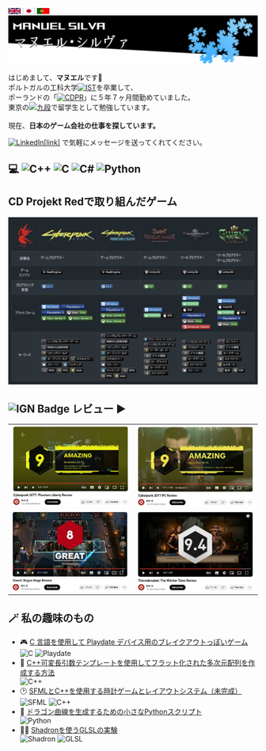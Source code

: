 <body>
    <br>
    <a href= "./README_En.md"><img src="./Flags/gb.png" alt="banner" width="25" height="12"></a>
    <a href= "./README.md"><img src="./Flags/jp.png" alt="banner" width="25" height="12"></a>
    <picture><img src="./Flags/pt.png" alt="Portuguese" width="25" height="12"></picture>
    <br>
    <picture><img src="./banner.png" alt="banner"></picture>
    <p>
      はじめまして、<b>マヌエル</b>です👋<br>
      ポルトガルの工科大学<a href="https://pt.wikipedia.org/wiki/Instituto_Superior_T%C3%A9cnico"><img src="https://custom-icon-badges.demolab.com/badge/IST-Instituto%20Superior%20T%C3%A9cnico-blue?style=plastic&logo=ist&logoColor=white" alt="IST"></a>を卒業して、<br>
      ポーランドの「<a href="https://www.cdprojektred.com"><img src="https://custom-icon-badges.demolab.com/badge/CD%20Projekt%20Red-000000?style=plastic&logo=rarog_cdp_red&logoColor=white" alt="CDPR"></a>」に５年７ヶ月間勤めていました。<br>
      東京の<a href="https://www.kudan-japanese-school.com"><img src="https://custom-icon-badges.demolab.com/badge/%E4%B9%9D%E6%AE%B5-%E6%97%A5%E6%9C%AC%E6%96%87%E5%8C%96%E7%A0%94%E7%A9%B6%E6%89%80%E6%97%A5%E6%9C%AC%E8%AA%9E%E5%AD%A6%E9%99%A2-C51D63?style=plastic&logo=kudan_language_school" alt="九段"></a>で留学生として勉強しています。<br><br>
      現在、<b>日本のゲーム会社の仕事を探しています。</b>
    </p>
    <p>
        <a href="https://linkedin.com/in/manuel-silva-4b225a71"><img src="https://img.shields.io/badge/LinkedIn-%230077B5.svg?logo=linkedin&logoColor=white" alt="LinkedIn">[link]</a> で気軽にメッセージを送ってくれてください。
    </p>
    <h2>💻 
      <picture><img src="https://img.shields.io/badge/c++-%2300599C.svg?style=plastic&logo=c%2B%2B&logoColor=white" alt="C++"></picture> 
      <picture><img src="https://img.shields.io/badge/c-%2300599C.svg?style=plastic&logo=c&logoColor=white" alt="C"></picture> 
      <picture><img src="https://img.shields.io/badge/c%23-%23239120.svg?style=plastic&logo=csharp&logoColor=white" alt="C#"></picture> 
      <picture><img src="https://img.shields.io/badge/python-3670A0?style=plastic&logo=python&logoColor=ffdd54" alt="Python"></picture> 
    </h2>
    <h2>CD Projekt Redで取り組んだゲーム</h2>
    <picture><img src="./Stats/Stats_jp.jpg" alt="stats"></picture-->
    <!--table>
        <tr>
            <th><picture><img src="./Logo/rarog.png" alt="rarog"></picture></td>
            <td><picture><img src="./Logo/cp77.png" alt="cyberpunk2077"></td>
            <td><picture><img src="./Logo/cp77PhantomLiberty.png" alt="cyberpunk2077_phantom_liberty"></picture></td>
            <td><picture><img src="./Logo/rogueMage.png" alt="gwent_rogue_mage"></picture></td>
            <td><picture><img src="./Logo/throneBreaker.png" alt="throneBreaker"></picture></td>
            <td><picture><img src="./Logo/Gwent.png" alt="gwent"></picture></td>
        </tr>
        <tr>
            <th>Job Title</th>
            <td><b>ゲームプログラマー<b></td>
            <td><b>ゲームプログラマー</b></td>
            <td><b>ゲームプログラマー</b></td>
            <td><b>ツールプログラマー</b></td>
            <td><b>ツール/ゲームプログラマー</b></td>
        </tr>
        <tr>
            <th>Game Engine</th>
            <td><a href="https://pt.wikipedia.org/wiki/REDengine"><img src="https://custom-icon-badges.demolab.com/badge/RedEngine-black?style=plastic&logo=redengine&logoColor=white" alt="RedEngine"></a></td>
            <td><a href="https://pt.wikipedia.org/wiki/REDengine"><img src="https://custom-icon-badges.demolab.com/badge/RedEngine-black?style=plastic&logo=redengine&logoColor=white" alt="RedEngine"></a></td>
            <td><picture><img src="https://img.shields.io/badge/Unity3D-000000?style=plastic&logo=unity&logoColor=white" alt="Unity3D"></picture></td>
            <td><picture><img src="https://img.shields.io/badge/Unity3D-000000?style=plastic&logo=unity&logoColor=white" alt="Unity3D"></picture></td>
            <td><picture><img src="https://img.shields.io/badge/Unity3D-000000?style=plastic&logo=unity&logoColor=white" alt="Unity3D"></picture></td>
        </tr>
        <tr>
            <th>Main Language</th>
            <td><picture><img src="https://img.shields.io/badge/c++-%2300599C.svg?style=plastic&logo=c%2B%2B&logoColor=white" alt="C++"></picture></td>
            <td><picture><img src="https://img.shields.io/badge/c++-%2300599C.svg?style=plastic&logo=c%2B%2B&logoColor=white" alt="C++"></picture></td>
            <td><picture><img src="https://img.shields.io/badge/c%23-%23239120.svg?style=plastic&logo=csharp&logoColor=white" alt="C#"></picture></td>
            <td><picture><img src="https://img.shields.io/badge/c%23-%23239120.svg?style=plastic&logo=csharp&logoColor=white" alt="C#"></picture></td>
            <td><picture><img src="https://img.shields.io/badge/c%23-%23239120.svg?style=plastic&logo=csharp&logoColor=white" alt="C#"></picture></td>
        </tr>
        <tr>
            <th>Platforms</th>
            <td>
                <picture><img src="https://img.shields.io/badge/Windows-0078D6?style=plastic&logo=windows&logoColor=white" alt="Windows"></picture>
                <picture><img src="https://img.shields.io/badge/Playstation%204-003791?style=plastic&logo=playstation-4&logoColor=white" alt="Playstation 4"></picture>
                <picture><img src="https://img.shields.io/badge/Playstation%205-003791?style=plastic&logo=playstation-5&logoColor=white" alt="Playstation 5"></picture>
                <picture><img src="https://img.shields.io/badge/Xbox-One-%23107C10.svg?style=plastic&logo=Xbox&logoColor=white"></picture>
                <picture><img src="https://img.shields.io/badge/Xbox%20Series%20X-%23107C10.svg?style=plastic&logo=xbox&logoColor=white"></picture>
                <picture><img src="https://img.shields.io/badge/Xbox%20Series%20S-%23107C10.svg?style=plastic&logo=xbox&logoColor=white"></picture>
            </td>
            <td>
                <picture><img src="https://img.shields.io/badge/Windows-0078D6?style=plastic&logo=windows&logoColor=white" alt="Windows"></picture>
                <picture><img src="https://img.shields.io/badge/Playstation%205-003791?style=plastic&logo=playstation-5&logoColor=white" alt="Playstation 5"></picture>
                <picture><img src="https://img.shields.io/badge/Xbox%20Series%20X-%23107C10.svg?style=plastic&logo=xbox&logoColor=white"></picture>
                <picture><img src="https://img.shields.io/badge/Xbox%20Series%20S-%23107C10.svg?style=plastic&logo=xbox&logoColor=white"></picture>
            </td>
            <td>
                <picture><img src="https://img.shields.io/badge/Windows-0078D6?style=plastic&logo=windows&logoColor=white" alt="Windows"></picture>
                <picture><img src="https://img.shields.io/badge/Android-3DDC84?style=plastic&logo=android&logoColor=white"></picture>
                <picture><img src="https://img.shields.io/badge/iOS-000000?style=plastic&logo=apple&logoColor=white"></picture>
            </td>
            <td>
                <picture><img src="https://img.shields.io/badge/Windows-0078D6?style=plastic&logo=windows&logoColor=white"></picture>
                <picture><img src="https://img.shields.io/badge/Android-3DDC84?style=plastic&logo=android&logoColor=white"></picture>
                <picture><img src="https://img.shields.io/badge/iOS-000000?style=plastic&logo=apple&logoColor=white"></picture>
                <picture><img src="https://img.shields.io/badge/Playstation%204-003791?style=plastic&logo=playstation-4&logoColor=white"></picture>
                <picture><img src="https://img.shields.io/badge/Xbox-One-%23107C10.svg?style=plastic&logo=Xbox&logoColor=white"></picture>
                <picture><img src="https://img.shields.io/badge/Nintendo%20Switch-E60012?style=plastic&logo=nintendo-switch&logoColor=white"></picture>
            </td>
            <td>
                <picture><img src="https://img.shields.io/badge/Windows-0078D6?style=plastic&logo=windows&logoColor=white"></picture>
                <picture><img src="https://img.shields.io/badge/macOS-000000?style=plastic&logo=apple&logoColor=F0F0F0"></picture>
                <picture><img src="https://img.shields.io/badge/Android-3DDC84?style=plastic&logo=android&logoColor=white"></picture>
                <picture><img src="https://img.shields.io/badge/iOS-000000?style=plastic&logo=apple&logoColor=white"></picture>
                <picture><img src="https://img.shields.io/badge/Playstation%204-003791?style=plastic&logo=playstation-4&logoColor=white"></picture>
                <picture><img src="https://img.shields.io/badge/Xbox-One-%23107C10.svg?style=plastic&logo=Xbox&logoColor=white"></picture>
            </td>
        </tr>
        <tr>
            <th>Game Tags</th>
            <td>
                <picture><img src="https://img.shields.io/badge/🌎-Open%20World-black?style=plastic" alt="Open World"></picture>
                <picture><img src="https://img.shields.io/badge/⚔️-Adventure%20RPG-black?style=plastic" alt="Adventure RPG"></picture>
                <picture><img src="https://img.shields.io/badge/👤-Singleplayer-black?style=plastic" alt="Singleplayer"></picture>
                <picture><img src="https://img.shields.io/badge/🔫-Shooter-black?style=plastic" alt="Shooter"></picture>
                <picture><img src="https://img.shields.io/badge/💻-Hacking-black?style=plastic" alt="Hacking"></picture>
                <picture><img src="https://img.shields.io/badge/🕶️-First%20Person-black?style=plastic" alt="First Person"></picture>
                <picture><img src="https://img.shields.io/badge/🌟-AAA-black?style=plastic" alt="AAA"></picture>
                <picture><img src="https://img.shields.io/badge/🎥-Cinematic-black?style=plastic" alt="Cinematic"></picture>
                <picture><img src="https://img.shields.io/badge/🌲-Skill%20Tree-black?style=plastic" alt="Skill Tree"></picture>
                <picture><img src="https://img.shields.io/badge/🌱-Living%20World-black?style=plastic" alt="Living World"></picture>
            </td>
            <td>
                <picture><img src="https://img.shields.io/badge/🌎-Open%20World-black?style=plastic" alt="Open World"></picture>
                <picture><img src="https://img.shields.io/badge/⚔️-Adventure%20RPG-black?style=plastic" alt="Adventure RPG"></picture>
                <picture><img src="https://img.shields.io/badge/👤-Singleplayer-black?style=plastic" alt="Singleplayer"></picture>
                <picture><img src="https://img.shields.io/badge/🔫-Shooter-black?style=plastic" alt="Shooter"></picture>
                <picture><img src="https://img.shields.io/badge/💻-Hacking-black?style=plastic" alt="Hacking"></picture>
                <picture><img src="https://img.shields.io/badge/🕶️-First%20Person-black?style=plastic" alt="First Person"></picture>
                <picture><img src="https://img.shields.io/badge/🌟-AAA-black?style=plastic" alt="AAA"></picture>
                <picture><img src="https://img.shields.io/badge/🎥-Cinematic-black?style=plastic" alt="Cinematic"></picture>
                <picture><img src="https://img.shields.io/badge/🌲-Skill%20Tree-black?style=plastic" alt="Skill Tree"></picture>
                <picture><img src="https://img.shields.io/badge/🌱-Living%20World-black?style=plastic" alt="Living World"></picture>
            </td>
            <td>
                <picture><img src="https://img.shields.io/badge/🃏-Card%20Game-black?style=plastic" alt="Card Game"></picture>
                <picture><img src="https://img.shields.io/badge/🛠️-DeckBuilding-black?style=plastic" alt="DeckBuilding"></picture>
                <picture><img src="https://img.shields.io/badge/👤-Singleplayer-black?style=plastic" alt="Singleplayer"></picture>
                <picture><img src="https://img.shields.io/badge/⚔️-Rogue--Like-black?style=plastic" alt="Rogue-Like"></picture>
                <picture><img src="https://img.shields.io/badge/🔄-Procedural%20Gameplay-black?style=plastic" alt="Procedural Gameplay"></picture>
                <picture><img src="https://img.shields.io/badge/🏆-Leaderboard-black?style=plastic" alt="Leaderboard"></picture>
            </td>
            <td>
                <picture><img src="https://img.shields.io/badge/🃏-Card%20Game-black?style=plastic" alt="Card Game"></picture>
                <picture><img src="https://img.shields.io/badge/🛠️-DeckBuilding-black?style=plastic" alt="DeckBuilding"></picture>
                <picture><img src="https://img.shields.io/badge/👤-Singleplayer-black?style=plastic" alt="Singleplayer"></picture>
                <picture><img src="https://img.shields.io/badge/📖-Story%20Driven-black?style=plastic" alt="Story Driven"></picture>
                <picture><img src="https://img.shields.io/badge/🧩-Puzzle%20Game-black?style=plastic" alt="Puzzle Game"></picture>
            </td>
            <td>
                <picture><img src="https://img.shields.io/badge/🃏-Card%20Game-black?style=plastic" alt="Card Game">;</picture>
                <picture><img src="https://img.shields.io/badge/🛠️-DeckBuilding-black?style=plastic" alt="DeckBuilding"></picture>
                <picture><img src="https://img.shields.io/badge/👤👤-Online%20Multiplayer-black?style=plastic" alt="Online Multiplayer"></picture>
                <picture><img src="https://img.shields.io/badge/⚔️-Competitive-black?style=plastic" alt="Competitive"></picture>
                <picture><img src="https://img.shields.io/badge/🏅-E--Sports-black?style=plastic" alt="E-Sports"></picture>
                <picture><img src="https://img.shields.io/badge/♟️-Strategy-black?style=plastic" alt="Strategy"></picture>
                <picture><img src="https://img.shields.io/badge/💻📱🖥️-Multiplatform-black?style=plastic" alt="Multiplatform"></picture>
                <picture><img src="https://img.shields.io/badge/💸-Free--2--Play-black?style=plastic" alt="Free-2-Play"></picture>
            </td>
        </tr>
    </table><!---->
    <h2><picture><img src="https://img.shields.io/badge/IGN-BF1313?logo=ign&logoColor=fff&style=plastic" alt="IGN Badge"></picture> レビュー ▶️</h2>
    <table>
        <tr>
            <td><a href="https://www.youtube.com/watch?v=l46E7Q3UKqI"><img src = "./Thumbnails/phantomLiberty.jpg"></a></td>
            <td><a href="https://www.youtube.com/watch?v=ZXYn-Fn9w48"><img src = "./Thumbnails/cyberpunk.jpg"></a></td>
        </tr>
        <tr>
            <td><a href="https://www.youtube.com/watch?v=4EynbB0MKmY"><img src = "./Thumbnails/rogueMage.jpg"></a></td>
            <td><a href="https://www.youtube.com/watch?v=wHYFitGGmmI"><img src = "./Thumbnails/throneBreaker.jpg"></a></td>
        </tr>
    </table>
    <h2>🪄 私の趣味のもの</h2>
    <ul>
        <li>
            🎮 <a href="https://github.com/ManuelSilva/PlayDateBreakout">C 言語を使用して Playdate デバイス用のブレイクアウトっぽいゲーム</a>
            <br><tr>
      		<picture><img src="https://img.shields.io/badge/c-%2300599C.svg?style=plastic&logo=c&logoColor=white" alt="C"></picture>
			<picture><img src="https://img.shields.io/badge/Playdate-FFD700?style=plastic" alt="Playdate"></picture>
        </li>
        <li>
            🧠 <a href="https://github.com/ManuelSilva/FlattenedNDimensionalArrays">C++可変長引数テンプレートを使用してフラット化された多次元配列を作成する方法</a>
            <br><tr>
            <picture><img src="https://img.shields.io/badge/c++-%2300599C.svg?style=plastic&logo=c%2B%2B&logoColor=white" alt="C++"></picture>
        </li>
        <!--li>
            ☁️ C++とOpenGLで雲をレンダリング
           <br><tr>
           <picture><img src="https://img.shields.io/badge/c++-%2300599C.svg?style=plastic&logo=c%2B%2B&logoColor=white" alt="C++"></picture> 
           <picture><img src="https://img.shields.io/badge/OpenGL-5586A4?style=plastic&logo=opengl&logoColor=white", alt="OpenGL"></picture>
        </li-->
        <li>
            🕑 <a href="https://github.com/ManuelSilva/Cpp_SFML_Clock_Game">SFMLとC++を使用する時計ゲームとレイアウトシステム（未完成）</a>
            <br><tr>
			<picture><img src="https://img.shields.io/badge/SFML-008000?style=plastic&logo=sfml&logoColor=white" alt="SFML"></picture>
            <picture><img src="https://img.shields.io/badge/c++-%2300599C.svg?style=plastic&logo=c%2B%2B&logoColor=white" alt="C++"></picture>
        </li>
        <li>
            🐉 <a href="https://github.com/ManuelSilva/DragonCurveGenerator">ドラゴン曲線を生成するための小さなPythonスクリプト</a>
            <br><tr>
      		<picture><img src="https://img.shields.io/badge/python-3670A0?style=plastic&logo=python&logoColor=ffdd54" alt="Python"></picture> 
        </li>
        <li>
            🧑‍🎨 <a href="https://github.com/ManuelSilva/ShadronPlayground">Shadronを使うGLSLの実験</a>
            <br><tr>
			<picture><img src="https://img.shields.io/badge/Shadron-purple?style=plastic" alt="Shadron"></picture>
			<picture><img src="https://img.shields.io/badge/GLSL-00599C?style=plastic&logo=opengl&logoColor=white" alt="GLSL"></picture>
        </li>
    </ul>

</body>
